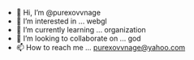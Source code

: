 - 👋 Hi, I’m @purexovvnage
- 👀 I’m interested in ... webgl
- 🌱 I’m currently learning ... organization
- 💞️ I’m looking to collaborate on ... god
- 📫 How to reach me ... purexovvnage@yahoo.com

<!---
purexovvnage/purexovvnage is a ✨ special ✨ repository because its `README.md` (this file) appears on your GitHub profile.
You can click the Preview link to take a look at your changes.
--->
